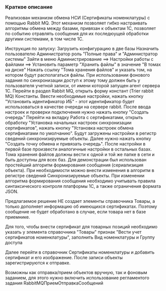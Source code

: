 ### Краткое описание

Реализован механизм обмена НСИ (Сертификаты номенклатуры) с помощью Rabbit MQ. Этот механизм позволяет гибко настраивать алгоритмы обмена между базами, привязан к объектам 1С, позволяет по событию отравлять сообщения для их последюущей обработки другими системами, в том числе 1С. 

Инструкция по запуску:
Загрузить конфигурацию в две базы
Назначить пользователю Администратор роль "Полные права" и "Администратор системы"
Зайти в меню Администрирование ==> Настройки работы с файлами ==> Установить параметр "Хранить файлы" в значение "В томах на диске"
Нажать ссылку "Тома хранения файлов" и указать том, на котором будут располагаться файлы. При использовании фонового задания по синхронизации доступ к этому тому должен быть у пользователя учетной записи, от имени которой запущен агент сервера 1С.
Перейти в раздел Rabbit MQ, открыть форму констант (Trier rabbit MQ) Константы. Ввести необходимые настройки, нажать кнопку "Установить идентификатор ИБ" - этот идентификатор будет использоваться в качестве очереди на сервере rabbit. После ввода настроек и проверки подключения нужно нажать кнопку "Создать очередь"
Перейти на вкладку Работа с сертификатами, открыть обработку "Установка начальных настроек синхронизации сертификатов", нажать кнопку "Установка настроек обмена сертификатами по умолчанию". Будут загружены настройки в регистр сведений синхронизируемые объекты. Далее нужно нажать кнопку "Создать точку обмена и привязать очередь".
После настройки в первой базе произвести аналогичные настройки в остальных базах. Тома хранения файлов должны вести к одной и той же папке в сети и быть доступны для всех баз.
Для демонстрации был использован простейший алгоритм формирования сообщения (сериализиция объекта). При необходимости можно внести изменения в алгоритм в регистре сведений Синхронизируемые объекты. При изменении алгоритма формирования сообщения необходимо учитывать правила синтаксического контроля платформы 1С, а также ограничения формата JSON.

Предлагаемое решение НЕ создает элементы справочника Товары, а только дополняет информацию об имеющихся сертификатах. Поэтому сообщение не будет обработано в случае, если товара нет в базе приемнике.

Для того, чтобы внести сертификат для товарных позиций необходимо указать у элемента справочника "Товары" признак "Вести учет сертификатов номенклатуры", заполнить Вид номенклатуры и Группу доступа

Далее перейти в справочник Сертификаты номенклатуры и добавить сертификат и его изображение. После записи объекты зарегистрируются к отправке.

Возможны как отправка/прием объектов вручную, так и фоновым заданием, для этого нужно включить использование регламентого задания RabbitMQПриемОтправкаСообщений